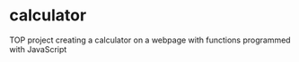 # calculator
TOP project creating a calculator on a webpage with functions programmed with JavaScript
